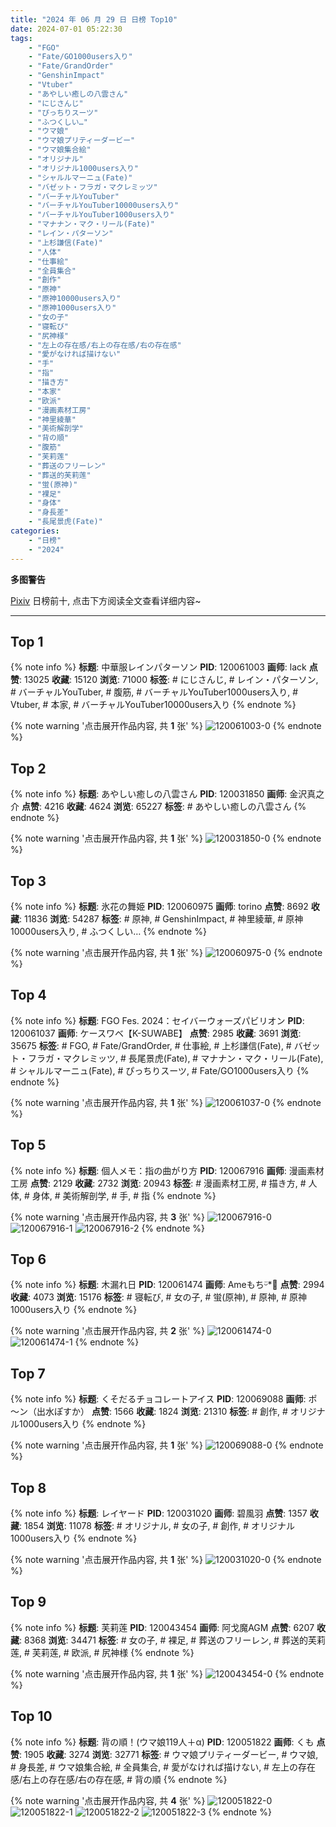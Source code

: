 ```yaml
---
title: "2024 年 06 月 29 日 日榜 Top10"
date: 2024-07-01 05:22:30
tags:
    - "FGO"
    - "Fate/GO1000users入り"
    - "Fate/GrandOrder"
    - "GenshinImpact"
    - "Vtuber"
    - "あやしい癒しの八雲さん"
    - "にじさんじ"
    - "ぴっちりスーツ"
    - "ふつくしい…"
    - "ウマ娘"
    - "ウマ娘プリティーダービー"
    - "ウマ娘集合絵"
    - "オリジナル"
    - "オリジナル1000users入り"
    - "シャルルマーニュ(Fate)"
    - "バゼット・フラガ・マクレミッツ"
    - "バーチャルYouTuber"
    - "バーチャルYouTuber10000users入り"
    - "バーチャルYouTuber1000users入り"
    - "マナナン・マク・リール(Fate)"
    - "レイン・パターソン"
    - "上杉謙信(Fate)"
    - "人体"
    - "仕事絵"
    - "全員集合"
    - "創作"
    - "原神"
    - "原神10000users入り"
    - "原神1000users入り"
    - "女の子"
    - "寝転び"
    - "尻神様"
    - "左上の存在感/右上の存在感/右の存在感"
    - "愛がなければ描けない"
    - "手"
    - "指"
    - "描き方"
    - "本家"
    - "欧派"
    - "漫画素材工房"
    - "神里綾華"
    - "美術解剖学"
    - "背の順"
    - "腹筋"
    - "芙莉莲"
    - "葬送のフリーレン"
    - "葬送的芙莉莲"
    - "蛍(原神)"
    - "裸足"
    - "身体"
    - "身長差"
    - "長尾景虎(Fate)"
categories:
    - "日榜"
    - "2024"
---
```


<i class="fa fa-triangle-exclamation"></i>**多图警告**<i class="fa fa-triangle-exclamation"></i>

[Pixiv](https://www.pixiv.net/) 日榜前十, 点击下方阅读全文查看详细内容~

<!-- more -->

---

## Top 1

{% note info %}
**标题**: 中華服レインパターソン
**PID**: 120061003 **画师**: lack
**点赞**: 13025 **收藏**: 15120 **浏览**: 71000
**标签**: # にじさんじ, # レイン・パターソン, # バーチャルYouTuber, # 腹筋, # バーチャルYouTuber1000users入り, # Vtuber, # 本家, # バーチャルYouTuber10000users入り
{% endnote %}

{% note warning '点击展开作品内容, 共 **1** 张' %}
![120061003-0](https://i.pixiv.re/img-original/img/2024/06/29/00/00/47/120061003_p0.png)
{% endnote %}

## Top 2

{% note info %}
**标题**: あやしい癒しの八雲さん
**PID**: 120031850 **画师**: 金沢真之介
**点赞**: 4216 **收藏**: 4624 **浏览**: 65227
**标签**: # あやしい癒しの八雲さん
{% endnote %}

{% note warning '点击展开作品内容, 共 **1** 张' %}
![120031850-0](https://i.pixiv.re/img-original/img/2024/06/28/00/14/38/120031850_p0.jpg)
{% endnote %}

## Top 3

{% note info %}
**标题**: 氷花の舞姫
**PID**: 120060975 **画师**: torino
**点赞**: 8692 **收藏**: 11836 **浏览**: 54287
**标签**: # 原神, # GenshinImpact, # 神里綾華, # 原神10000users入り, # ふつくしい…
{% endnote %}

{% note warning '点击展开作品内容, 共 **1** 张' %}
![120060975-0](https://i.pixiv.re/img-original/img/2024/06/29/00/00/36/120060975_p0.jpg)
{% endnote %}

## Top 4

{% note info %}
**标题**: FGO Fes. 2024：セイバーウォーズパビリオン
**PID**: 120061037 **画师**: ケースワベ【K-SUWABE】
**点赞**: 2985 **收藏**: 3691 **浏览**: 35675
**标签**: # FGO, # Fate/GrandOrder, # 仕事絵, # 上杉謙信(Fate), # バゼット・フラガ・マクレミッツ, # 長尾景虎(Fate), # マナナン・マク・リール(Fate), # シャルルマーニュ(Fate), # ぴっちりスーツ, # Fate/GO1000users入り
{% endnote %}

{% note warning '点击展开作品内容, 共 **1** 张' %}
![120061037-0](https://i.pixiv.re/img-original/img/2024/06/29/00/01/02/120061037_p0.png)
{% endnote %}

## Top 5

{% note info %}
**标题**: 個人メモ：指の曲がり方
**PID**: 120067916 **画师**: 漫画素材工房
**点赞**: 2129 **收藏**: 2732 **浏览**: 20943
**标签**: # 漫画素材工房, # 描き方, # 人体, # 身体, # 美術解剖学, # 手, # 指
{% endnote %}

{% note warning '点击展开作品内容, 共 **3** 张' %}
![120067916-0](https://i.pixiv.re/img-original/img/2024/06/29/06/00/08/120067916_p0.jpg)
![120067916-1](https://i.pixiv.re/img-original/img/2024/06/29/06/00/08/120067916_p1.jpg)
![120067916-2](https://i.pixiv.re/img-original/img/2024/06/29/06/00/08/120067916_p2.jpg)
{% endnote %}

## Top 6

{% note info %}
**标题**: 木漏れ日
**PID**: 120061474 **画师**: Ameもちᵕ̈*🍭
**点赞**: 2994 **收藏**: 4073 **浏览**: 15176
**标签**: # 寝転び, # 女の子, # 蛍(原神), # 原神, # 原神1000users入り
{% endnote %}

{% note warning '点击展开作品内容, 共 **2** 张' %}
![120061474-0](https://i.pixiv.re/img-original/img/2024/06/29/00/06/17/120061474_p0.jpg)
![120061474-1](https://i.pixiv.re/img-original/img/2024/06/29/00/06/17/120061474_p1.jpg)
{% endnote %}

## Top 7

{% note info %}
**标题**: くそだるチョコレートアイス
**PID**: 120069088 **画师**: ポ～ン（出水ぽすか）
**点赞**: 1566 **收藏**: 1824 **浏览**: 21310
**标签**: # 創作, # オリジナル1000users入り
{% endnote %}

{% note warning '点击展开作品内容, 共 **1** 张' %}
![120069088-0](https://i.pixiv.re/img-original/img/2024/06/29/07/30/01/120069088_p0.jpg)
{% endnote %}

## Top 8

{% note info %}
**标题**: レイヤード
**PID**: 120031020 **画师**: 碧風羽
**点赞**: 1357 **收藏**: 1854 **浏览**: 11078
**标签**: # オリジナル, # 女の子, # 創作, # オリジナル1000users入り
{% endnote %}

{% note warning '点击展开作品内容, 共 **1** 张' %}
![120031020-0](https://i.pixiv.re/img-original/img/2024/06/28/00/00/01/120031020_p0.jpg)
{% endnote %}

## Top 9

{% note info %}
**标题**: 芙莉莲
**PID**: 120043454 **画师**: 阿戈魔AGM
**点赞**: 6207 **收藏**: 8368 **浏览**: 34471
**标签**: # 女の子, # 裸足, # 葬送のフリーレン, # 葬送的芙莉莲, # 芙莉莲, # 欧派, # 尻神様
{% endnote %}

{% note warning '点击展开作品内容, 共 **1** 张' %}
![120043454-0](https://i.pixiv.re/img-original/img/2024/06/28/13/13/04/120043454_p0.jpg)
{% endnote %}

## Top 10

{% note info %}
**标题**: 背の順！(ウマ娘119人＋‪α)
**PID**: 120051822 **画师**: くも
**点赞**: 1905 **收藏**: 3274 **浏览**: 32771
**标签**: # ウマ娘プリティーダービー, # ウマ娘, # 身長差, # ウマ娘集合絵, # 全員集合, # 愛がなければ描けない, # 左上の存在感/右上の存在感/右の存在感, # 背の順
{% endnote %}

{% note warning '点击展开作品内容, 共 **4** 张' %}
![120051822-0](https://i.pixiv.re/img-original/img/2024/06/28/19/53/09/120051822_p0.jpg)
![120051822-1](https://i.pixiv.re/img-original/img/2024/06/28/19/53/09/120051822_p1.jpg)
![120051822-2](https://i.pixiv.re/img-original/img/2024/06/28/19/53/09/120051822_p2.jpg)
![120051822-3](https://i.pixiv.re/img-original/img/2024/06/28/19/53/09/120051822_p3.jpg)
{% endnote %}
